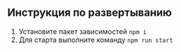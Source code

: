 ## Инструкция по развертыванию

1. Установите пакет зависимостей `npm i`
2. Для старта выполните команду `npm run start`
